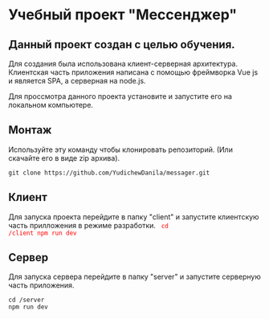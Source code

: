 # Учебный проект "Мессенджер"
## Данный проект создан с целью обучения. 
Для создания была использована клиент-серверная архитектура.
Клиентская часть приложения написана с помощью фреймворка Vue js и является SPA, а серверная на node.js.

Для проссмотра данного проекта установите и запустите его на локальном компьютере.

## Монтаж 
Используйте эту команду чтобы клонировать репозиторий. (Или скачайте его в виде zip архива).
```
git clone https://github.com/YudichewDanila/messager.git
```

## Клиент
Для запуска проекта перейдите в папку "client" и запустите клиентскую часть прилложения в режиме разработки. 
<code style="color: #ff0000;">
cd /client
npm run dev
</code>


## Сервер
Для запуска сервера перейдите в папку "server" и запустите серверную часть приложения.
```
cd /server
npm run dev
```
